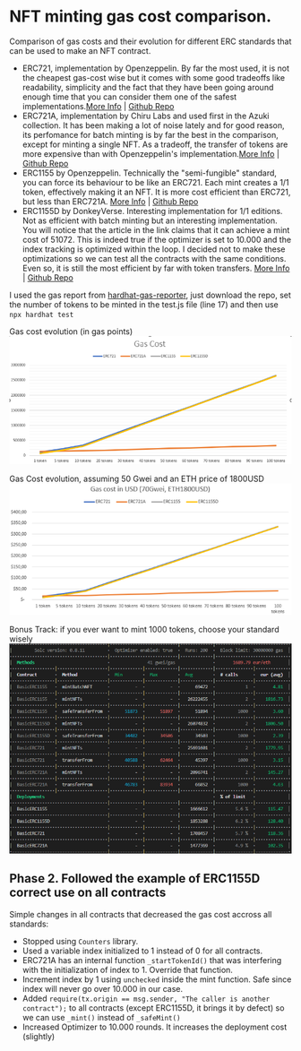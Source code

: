 # NFT minting gas cost comparison.

Comparison of gas costs and their evolution for different ERC standards that can be used to make an NFT contract.
- ERC721, implementation by Openzeppelin. By far the most used, it is not the cheapest gas-cost wise but it comes with some good tradeoffs like readability, simplicity and the fact that they have been going around enough time that you can consider them one of the safest implementations.[More Info](https://docs.openzeppelin.com/contracts/4.x/erc721) | [Github Repo](https://github.com/OpenZeppelin/openzeppelin-contracts/blob/master/contracts/token/ERC721/ERC721.sol)
- ERC721A, implementation by Chiru Labs and used first in the Azuki collection. It has been making a lot of noise lately and for good reason, its perfomance for batch minting is by far the best in the comparison, except for minting a single NFT. As a tradeoff, the transfer of tokens are more expensive than with Openzeppelin's implementation.[More Info](https://www.azuki.com/erc721a) | [Github Repo](https://github.com/chiru-labs/ERC721A/blob/main/contracts/ERC721A.sol)
- ERC1155 by Openzeppelin. Technically the "semi-fungible" standard, you can force its behaviour to be like an ERC721. Each mint creates a 1/1 token, effectively making it an NFT. It is more cost efficient than ERC721, but less than ERC721A. [More Info](https://docs.openzeppelin.com/contracts/4.x/erc1155) | [Github Repo](https://github.com/OpenZeppelin/openzeppelin-contracts/blob/master/contracts/token/ERC1155/ERC1155.sol)
- ERC1155D by DonkeyVerse. Interesting implementation for 1/1 editions. Not as efficient with batch minting but an interesting implementation. You will notice that the article in the link claims that it can achieve a mint cost of 51072. This is indeed true if the optimizer is set to 10.000 and the index tracking is optimized within the loop. I decided not to make these optimizations so we can test all the contracts with the same conditions. Even so, it is still the most efficient by far with token transfers. [More Info](https://medium.com/donkeverse/introducing-erc1155d-the-most-efficient-non-fungible-token-contract-in-existence-c1d0a62e30f1) | [Github Repo](https://github.com/DonkeVerse/ERC1155D/blob/main/contracts/ERC1155D.sol)

I used the gas report from [hardhat-gas-reporter](https://www.npmjs.com/package/hardhat-gas-reporter), just download the repo, set the number of tokens to be minted in the test.js file (line 17) and then use ````npx hardhat test```` 

Gas cost evolution (in gas points)
![gas cost evolution](gas-cost.png)

Gas Cost evolution, assuming 50 Gwei and an ETH price of 1800USD
![Gas cost in usd](gas-cost-usd.png)

Bonus Track: if you ever want to mint 1000 tokens, choose your standard wisely
![BonusTrack](gas-report-1000.png)

## Phase 2. Followed the example of ERC1155D correct use on all contracts
Simple changes in all contracts that decreased the gas cost accross all standards:

- Stopped using ````Counters```` library. 
- Used a variable index initialized to 1 instead of 0 for all contracts. 
- ERC721A has an internal function ````_startTokenId()```` that was interfering with the initialization of index to 1. Override that function.
- Increment index by 1 using ````unchecked```` inside the mint function. Safe since index will never go over 10.000 in our case.
- Added ````require(tx.origin == msg.sender, "The caller is another contract");```` to all contracts (except ERC1155D, it brings it by defect) so we can use ````_mint()```` instead of ````_safeMint()````
- Increased Optimizer to 10.000 rounds. It increases the deployment cost (slightly)

